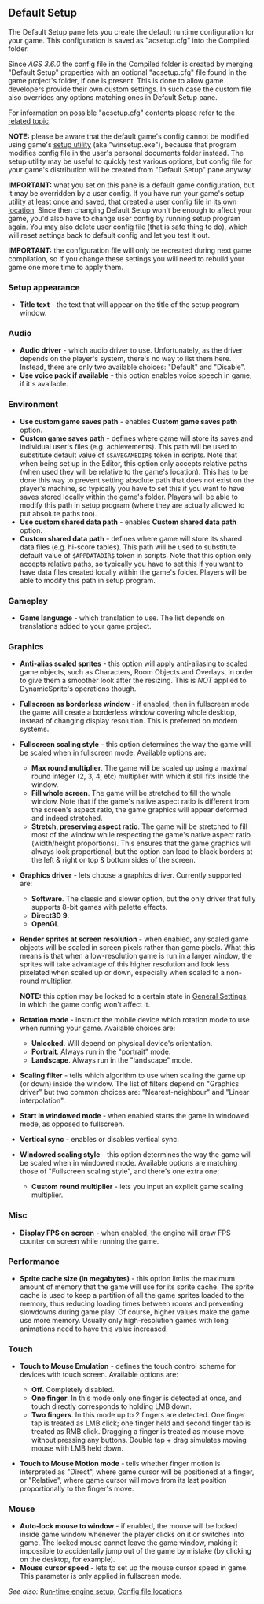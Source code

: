 ## Default Setup

The Default Setup pane lets you create the default runtime configuration for your game. This configuration is saved as "acsetup.cfg" into the Compiled folder.

Since *AGS 3.6.0* the config file in the Compiled folder is created by merging "Default Setup" properties with an optional "acsetup.cfg" file found in the game project's folder, if one is present. This is done to allow game developers provide their own custom settings. In such case the custom file also overrides any options matching ones in Default Setup pane.

For information on possible "acsetup.cfg" contents please refer to the [related topic](EngineConfigFile).

**NOTE:** please be aware that the default game's config cannot be modified using game's [setup utility](Setup) (aka "winsetup.exe"), because that program modifies config file in the user's personal documents folder instead. The setup utility may be useful to quickly test various options, but config file for your game's distribution will be created from "Default Setup" pane anyway.

**IMPORTANT:** what you set on this pane is a default game configuration,
but it may be overridden by a user config. If you have run your game's setup utility at least once and saved, that created a user config file
[in its own location](EngineConfigFile#configuration-file-locations). Since then changing Default Setup won't be enough to affect your game,
you'd also have to change user config by running setup program again. You may also delete user config file (that is safe thing to do), which
will reset settings back to default config and let you test it out.

**IMPORTANT:** the configuration file will only be recreated during next game compilation, so if you change these settings you will need to
rebuild your game one more time to apply them.

### Setup appearance

-   **Title text** - the text that will appear on the title of the setup program window.
    
### Audio

-   **Audio driver** - which audio driver to use. Unfortunately, as the driver depends on the player's system, there's no way to list them here. Instead, there are only two available choices: "Default" and "Disable".
-   **Use voice pack if available** - this option enables voice speech in game, if it's available.

### Environment

-   **Use custom game saves path** - enables **Custom game saves path** option.
-   **Custom game saves path** - defines where game will store its saves
    and individual user's files (e.g. achievements). This path will be
    used to substitute default value of `$SAVEGAMEDIR$` token
    in scripts. Note that when being set up in the Editor, this option
    only accepts relative paths (when used they will be relative to the
    game's location). This has to be done this way to prevent setting
    absolute path that does not exist on the player's machine, so
    typically you have to set this if you want to have saves stored
    locally within the game's folder. Players will be able to modify
    this path in setup program (where they are actually allowed to put
    absolute paths too).
-   **Use custom shared data path** - enables **Custom shared data path** option.
-   **Custom shared data path** - defines where game will store its
    shared data files (e.g. hi-score tables). This path will be used to
    substitute default value of `$APPDATADIR$` token in scripts. Note
    that this option only accepts relative paths, so typically you have
    to set this if you want to have data files created locally within
    the game's folder. Players will be able to modify
    this path in setup program.

### Gameplay

-   **Game language** - which translation to use. The list depends on translations added to your game project.

### Graphics

-   **Anti-alias scaled sprites** - this option will apply anti-aliasing to scaled game objects, such as Characters, Room Objects and Overlays, in order to give them a smoother look after the resizing. This is *NOT* applied to DynamicSprite's operations though.
-   **Fullscreen as borderless window** - if enabled, then in fullscreen mode the game will create a borderless window covering whole desktop, instead of changing display resolution. This is preferred on modern systems.
-   **Fullscreen scaling style** - this option determines the way the game will be scaled when in fullscreen mode. Available options are:
    - **Max round multiplier**. The game will be scaled up using a maximal round integer (2, 3, 4, etc) multiplier with which it still fits inside
the window.
    - **Fill whole screen**. The game will be stretched to fill the whole window. Note that if the game's native aspect ratio is different from the
screen's aspect ratio, the game graphics will appear deformed and indeed stretched.
    - **Stretch, preserving aspect ratio**. The game will be stretched to fill most of the window while respecting the game's native aspect ratio
(width/height proportions). This ensures that the game graphics will always look proportional, but the option can lead to black borders at the left & right or
top & bottom sides of the screen.

-   **Graphics driver** - lets choose a graphics driver. Currently supported are:
    - **Software**. The classic and slower option, but the only driver that fully supports 8-bit games with palette effects.
    - **Direct3D 9**.
    - **OpenGL**.

-   **Render sprites at screen resolution** - when enabled, any scaled game objects will be scaled in screen pixels rather than game pixels. What this means is that when a low-resolution game is run in a larger window, the sprites will take advantage of this higher resolution and look less pixelated when scaled up or down, especially when scaled to a non-round multiplier.

    **NOTE:** this option may be locked to a certain state in [General Settings](GeneralSettings), in which the game config won't affect it.

-   **Rotation mode** - instruct the mobile device which rotation mode to use when running your game. Available choices are:
    - **Unlocked**. Will depend on physical device's orientation.
    - **Portrait**. Always run in the "portrait" mode.
    - **Landscape**. Always run in the "landscape" mode.

-   **Scaling filter** - tells which algorithm to use when scaling the game up (or down) inside the window. The list of filters depend on "Graphics driver" but two common choices are: "Nearest-neighbour" and "Linear interpolation".
-   **Start in windowed mode** - when enabled starts the game in windowed mode, as opposed to fullscreen.
-   **Vertical sync** - enables or disables vertical sync.
-   **Windowed scaling style** - this option determines the way the game will be scaled when in windowed mode. Available options are matching those of "Fullscreen scaling style", and there's one extra one:
    - **Custom round multiplier** - lets you input an explicit game scaling multiplier.

### Misc

-   **Display FPS on screen** - when enabled, the engine will draw FPS counter on screen while running the game.

### Performance

-   **Sprite cache size (in megabytes)** - this option limits the maximum amount of memory that the game will use for its sprite cache. The sprite cache is used to keep a partition of all the game sprites loaded to the memory, thus reducing loading times between rooms and preventing slowdowns during game play. Of course, higher values make the game use more memory. Usually only high-resolution games with long animations need to have this value increased.

### Touch

-   **Touch to Mouse Emulation** - defines the touch control scheme for devices with touch screen. Available options are:
    - **Off**. Completely disabled.
    - **One finger**. In this mode only one finger is detected at once, and touch directly corresponds to holding LMB down.
    - **Two fingers**. In this mode up to 2 fingers are detected. One finger tap is treated as LMB click; one finger held and second finger tap is treated as RMB click. Dragging a finger is treated as mouse move without pressing any buttons. Double tap + drag simulates moving mouse with LMB held down.

-   **Touch to Mouse Motion mode** - tells whether finger motion is interpreted as "Direct", where game cursor will be positioned at a finger, or "Relative", where game cursor will move from its last position proportionally to the finger's move.

### Mouse

-   **Auto-lock mouse to window** - if enabled, the mouse will be locked inside game window whenever the player clicks on it or switches into game. The locked mouse cannot leave the game window, making it impossible to accidentally jump out of the game by mistake (by clicking on the desktop, for example).
-   **Mouse cursor speed** - lets to set up the mouse cursor speed in game. This parameter is only applied in fullscreen mode.

*See also:* [Run-time engine setup](Setup), [Config file locations](EngineConfigFile#configuration-file-locations)
